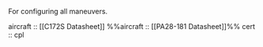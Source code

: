 For configuring all maneuvers.

aircraft :: [[C172S Datasheet]]
%%aircraft :: [[PA28-181 Datasheet]]%%
cert :: cpl
